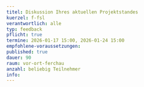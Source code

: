 ```yaml
---
titel: Diskussion Ihres aktuellen Projektstandes
kuerzel: f-fsl
verantwortlich: alle
typ: feedback
pflicht: true
termine: 2026-01-17 15:00, 2026-01-24 15:00
empfohlene-voraussetzungen: 
published: true
dauer: 90
raum: vor-ort-ferchau
anzahl: beliebig Teilnehmer
info:
---
```


